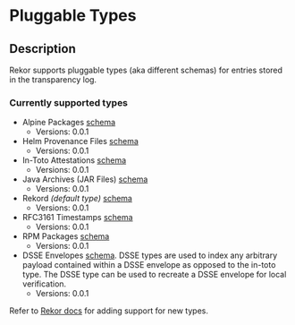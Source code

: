 # Pluggable Types

## Description

Rekor supports pluggable types (aka different schemas) for entries stored in the transparency log.

### Currently supported types

- Alpine Packages [schema](alpine/alpine_schema.json)
  - Versions: 0.0.1
- Helm Provenance Files [schema](helm/helm_schema.json)
  - Versions: 0.0.1
- In-Toto Attestations [schema](intoto/intoto_schema.json)
  - Versions: 0.0.1
- Java Archives (JAR Files) [schema](jar/jar_schema.json)
  - Versions: 0.0.1
- Rekord *(default type)* [schema](rekord/rekord_schema.json)
  - Versions: 0.0.1
- RFC3161 Timestamps [schema](rfc3161/rfc3161_schema.json)
  - Versions: 0.0.1
- RPM Packages [schema](rpm/rpm_schema.json)
  - Versions: 0.0.1
- DSSE Envelopes [schema](dsse/dsse_schema.json).  DSSE types are used to index any arbitrary payload contained within a DSSE envelope as opposed to the in-toto type. The DSSE type can be used to recreate a DSSE envelope for local verification.
  - Versions: 0.0.1

Refer to [Rekor docs](https://docs.sigstore.dev/rekor/pluggable-types) for adding support for new types.
